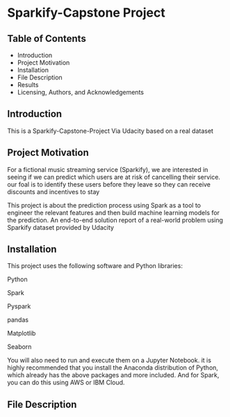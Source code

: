 # Sparkify-Capstone Project

## Table of Contents
- Introduction
- Project Motivation
- Installation
- File Description
- Results
- Licensing, Authors, and Acknowledgements

## Introduction
This is a Sparkify-Capstone-Project Via Udacity based on a real dataset

## Project Motivation
For a fictional music streaming service (Sparkify), we are interested in seeing if we can predict which users are at risk of cancelling their service. our foal is to identify these users before they leave so they can receive discounts and incentives to stay

This project is about the prediction process using Spark as a tool to engineer the relevant features and then build machine learning models for the prediction. An end-to-end solution report of a real-world problem using Sparkify dataset provided by Udacity

## Installation
This project uses the following software and Python libraries:

Python

Spark

Pyspark

pandas

Matplotlib

Seaborn

You will also need to run and execute them on a Jupyter Notebook.
it is highly recommended that you install the Anaconda distribution of Python, which already has the above packages and more included. And for Spark, you can do this using AWS or IBM Cloud.

## File Description
